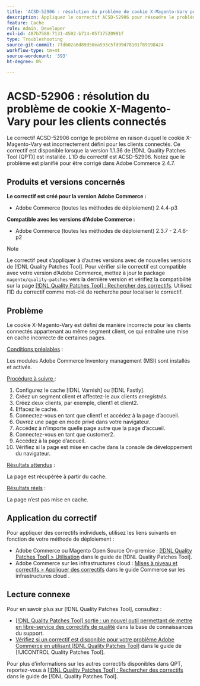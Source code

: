 ```yaml
---
title: 'ACSD-52906 : résolution du problème de cookie X-Magento-Vary pour la mise en cache client connectée'
description: Appliquez le correctif ACSD-52906 pour résoudre le problème d’Adobe Commerce en raison duquel le cookie X-Magento-Vary est défini de manière incorrecte pour les clients connectés.
feature: Cache
role: Admin, Developer
exl-id: 487b7588-7131-4502-b714-05f37520991f
type: Troubleshooting
source-git-commit: 7fdb02a6d89d50ea593c5fd99d78101f89198424
workflow-type: tm+mt
source-wordcount: '393'
ht-degree: 0%

---
```


# ACSD-52906 : résolution du problème de cookie X-Magento-Vary pour les clients connectés

Le correctif ACSD-52906 corrige le problème en raison duquel le cookie X-Magento-Vary est incorrectement défini pour les clients connectés. Ce correctif est disponible lorsque la version 1.1.36 de [!DNL Quality Patches Tool (QPT)] est installée. L’ID du correctif est ACSD-52906. Notez que le problème est planifié pour être corrigé dans Adobe Commerce 2.4.7.

## Produits et versions concernés

**Le correctif est créé pour la version Adobe Commerce :**

* Adobe Commerce (toutes les méthodes de déploiement) 2.4.4-p3

**Compatible avec les versions d’Adobe Commerce :**

* Adobe Commerce (toutes les méthodes de déploiement) 2.3.7 - 2.4.6-p2

>[!NOTE]
>
>Le correctif peut s’appliquer à d’autres versions avec de nouvelles versions de [!DNL Quality Patches Tool]. Pour vérifier si le correctif est compatible avec votre version d’Adobe Commerce, mettez à jour le package `magento/quality-patches` vers la dernière version et vérifiez la compatibilité sur la page [[!DNL Quality Patches Tool] : Rechercher des correctifs](https://experienceleague.adobe.com/tools/commerce-quality-patches/index.html?lang=fr). Utilisez l’ID du correctif comme mot-clé de recherche pour localiser le correctif.

## Problème

Le cookie X-Magento-Vary est défini de manière incorrecte pour les clients connectés appartenant au même segment client, ce qui entraîne une mise en cache incorrecte de certaines pages.

<u>Conditions préalables</u> :

Les modules Adobe Commerce Inventory management (MSI) sont installés et activés.

<u>Procédure à suivre </u> :

1. Configurez le cache [!DNL Varnish] ou [!DNL Fastly].
1. Créez un segment client et affectez-le aux clients *enregistrés*.
1. Créez deux clients, par exemple, client1 et client2.
1. Effacez le cache.
1. Connectez-vous en tant que client1 et accédez à la page d’accueil.
1. Ouvrez une page en mode privé dans votre navigateur.
1. Accédez à n’importe quelle page autre que la page d’accueil.
1. Connectez-vous en tant que customer2.
1. Accédez à la page d’accueil.
1. Vérifiez si la page est mise en cache dans la console de développement du navigateur.

<u>Résultats attendus</u> :

La page est récupérée à partir du cache.

<u>Résultats réels</u> :

La page n’est pas mise en cache.

## Application du correctif

Pour appliquer des correctifs individuels, utilisez les liens suivants en fonction de votre méthode de déploiement :

* Adobe Commerce ou Magento Open Source On-premise : [[!DNL Quality Patches Tool] > Utilisation](/help/tools/quality-patches-tool/usage.md) dans le guide de [!DNL Quality Patches Tool].
* Adobe Commerce sur les infrastructures cloud : [Mises à niveau et correctifs > Appliquer des correctifs](https://experienceleague.adobe.com/docs/commerce-cloud-service/user-guide/develop/upgrade/apply-patches.html?lang=fr) dans le guide Commerce sur les infrastructures cloud .

## Lecture connexe

Pour en savoir plus sur [!DNL Quality Patches Tool], consultez :

* [[!DNL Quality Patches Tool] sortie : un nouvel outil permettant de mettre en libre-service des correctifs de qualité](https://experienceleague.adobe.com/fr/docs/commerce-operations/tools/quality-patches-tool/quality-patches-tool-to-self-serve-quality-patches) dans la base de connaissances du support.
* [Vérifiez si un correctif est disponible pour votre problème Adobe Commerce en utilisant [!DNL Quality Patches Tool]](/help/tools/quality-patches-tool/patches-available-in-qpt/check-patch-for-magento-issue-with-magento-quality-patches.md) dans le guide de [!UICONTROL Quality Patches Tool].


Pour plus d’informations sur les autres correctifs disponibles dans QPT, reportez-vous à [[!DNL Quality Patches Tool] : Rechercher des correctifs](https://experienceleague.adobe.com/tools/commerce-quality-patches/index.html?lang=fr) dans le guide de [!DNL Quality Patches Tool].
